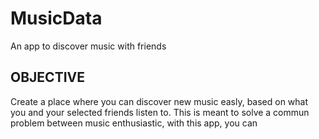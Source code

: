 # MusicData
An app to discover music with friends
## OBJECTIVE

Create a place where you can discover new music easly, based on what you and your selected friends listen to.
This is meant to solve a commun problem between music enthusiastic, with this app, you can 
